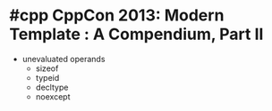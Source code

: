# #cpp CppCon 2013: Modern Template : A Compendium, Part II
- unevaluated operands
  - sizeof
  - typeid
  - decltype
  - noexcept